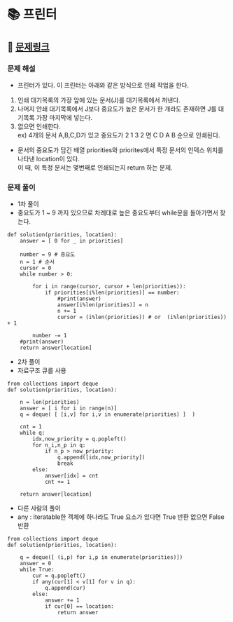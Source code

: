 
# 📚 프린터

## 📌 [문제링크](https://school.programmers.co.kr/learn/courses/30/lessons/42587)

### 문제 해설

- 프린터가 있다. 이 프린터는 아래와 같은 방식으로 인쇄 작업을 한다.
1. 인쇄 대기목록의 가장 앞에 있는 문서(J)를 대기목록에서 꺼낸다.
2. 나머지 안쇄 대기목록에서 J보다 중요도가 높은 문서가 한 개라도 존재하면 J를 대기목록 가장 마지막에 넣는다.
3. 없으면 인쇄한다.  
ex) 4개의 문서 A,B,C,D가 있고 중요도가 2 1 3 2 면 C D A B 순으로 인쇄된다.  
- 문서의 중요도가 담긴 배열 priorities와 priorites에서 특정 문서의 인덱스 위치를 나타낸 location이 있다.  
이 때, 이 특정 문서는 몇번째로 인쇄되는지 return 하는 문제.

### 문제 풀이

- 1차 풀이
- 중요도가 1 ~ 9 까지 있으므로 차례대로 높은 중요도부터 while문을 돌아가면서 찾는다.

```
def solution(priorities, location):
    answer = [ 0 for _ in priorities]
    
    number = 9 # 중요도
    n = 1 # 순서
    cursor = 0
    while number > 0:
        
        for i in range(cursor, cursor + len(priorities)):
            if priorities[i%len(priorities)] == number:
                #print(answer)
                answer[i%len(priorities)] = n
                n += 1
                cursor = (i%len(priorities)) # or  (i%len(priorities)) + 1

        number -= 1
    #print(answer)
    return answer[location]
```
- 2차 풀이
- 자료구조 큐를 사용

```
from collections import deque
def solution(priorities, location):
    
    n = len(priorities)
    answer = [ i for i in range(n)]
    q = deque( [ [i,v] for i,v in enumerate(priorities) ]  )
    
    cnt = 1
    while q:
        idx,now_priority = q.popleft()
        for n_i,n_p in q:
            if n_p > now_priority:
                q.append([idx,now_priority])
                break
        else:
            answer[idx] = cnt
            cnt += 1
    
    return answer[location]
```

- 다른 사람의 풀이
- any : iteratable한 객체에 하나라도 True 요소가 있다면 True 반환 없으면 False 반환

```
from collections import deque
def solution(priorities, location):
    
    q = deque([ (i,p) for i,p in enumerate(priorities)])
    answer = 0
    while True:
        cur = q.popleft()
        if any(cur[1] < v[1] for v in q):
            q.append(cur)
        else:
            answer += 1
            if cur[0] == location:
                return answer
```
